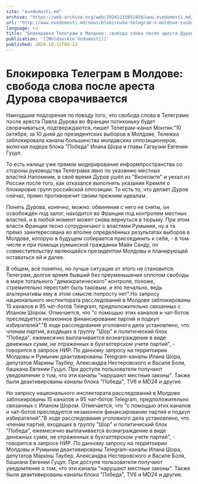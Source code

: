 ```yaml
---
site: "evedomosti.md"
archive: "https://web.archive.org/web/20241115052450/www.evedomosti.md/news/blokirovka-telegram-v-moldove-svoboda-slova-posle-aresta-dur"
url: "http://www.evedomosti.md/news/blokirovka-telegram-v-moldove-svoboda-slova-posle-aresta-dur"
language: ru
title: "Блокировка Телеграм в Молдове: свобода слова после ареста Дурова сворачивается"
publication: '[[Moldavskie Vedomosti]]'
published: 2024-10-11T09:23
---
```


# Блокировка Телеграм в Молдове: свобода слова после ареста Дурова сворачивается

Наихудшие подозрения по поводу того, что свобода слова в Телеграме после ареста Павла Дурова во Франции потихоньку будет сворачиваться, подтверждаются, пишет Телеграм-канал Монтян."10 октября, за 10 дней до президентских выборов в Молдове, Тележка заблокировала каналы большинства молдавских оппозиционеров, включая лидера блока "Победа" Илана Шора и главы Гагаузии Евгении Гуцул.

То есть налицо уже прямое модерирование информпространства со стороны руководства Телеграма явно по указанию местных властей.Напомним, в своё время Дуров ушёл из "Вконтакте" и уехал из России после того, как отказался выполнять указания Кремля о блокировке групп российской оппозиции. То есть то, что делает Дуров сейчас, прямо противоречит своим прежним идеалам.

Понять Дурова, конечно, можно: обвинения с него не сняты, он освобождён под залог, находится во Франции под контролем местных властей, и в любой момент может снова вернуться в тюрьму. При этом власти Франции тесно сотрудничают с властями Румынии, ну а та прямо заинтересована во вполне определённых результатах выборов в Молдове, которую в будущем собирается присоединить к себе, - в том числе и при помощи румынской гражданки Майи Санду, по совместительству являющейся президентом Молдовы и планирующей оставаться ей и далее.

В общем, всё понятно, но лучше ситуация от этого не становится: Телеграм, долгое время бывший без преуменьшения оплотом свободы в мире тотального "демократического" контроля, похоже, стремительно перестаёт быть таковым, и это печально, ведь альтернативы ему в этом смысле попросту нет".Но запросу национального инспектората расследований в Молдове заблокированы 15 каналов и 95 чат-ботов Telegram, предположительно связанных с Иланом Шором. Отмечается, что "с помощью этих каналов и чат-ботов преследуется незаконное финансирование партий и подкуп избирателей"."В ходе расследования уголовного дела установлено, что членам партий, входящих в группу "Шор" и политический блок "Победа", ежемесячно выплачивается вознаграждение в виде денежных сумм, не отраженных в бухгалтерском учете партий", - говорится в запросе НИР. По данному запросу на территоирии Молдовы и Румынии деактивированы Telegram-каналы Илана Шора, депутатов Марины Таубер, Александра Нестеровского и Василе Боля, башкана Евгении Гуцул. При доступе пользователи получают уведомление о том, что эти каналы "нарушают местные законы". Также были деактивированы каналы блока "Победа", TV6 и MD24 и другие.

Но запросу национального инспектората расследований в Молдове заблокированы 15 каналов и 95 чат-ботов Telegram, предположительно связанных с Иланом Шором. Отмечается, что "с помощью этих каналов и чат-ботов преследуется незаконное финансирование партий и подкуп избирателей"."В ходе расследования уголовного дела установлено, что членам партий, входящих в группу "Шор" и политический блок "Победа", ежемесячно выплачивается вознаграждение в виде денежных сумм, не отраженных в бухгалтерском учете партий", - говорится в запросе НИР. По данному запросу на территоирии Молдовы и Румынии деактивированы Telegram-каналы Илана Шора, депутатов Марины Таубер, Александра Нестеровского и Василе Боля, башкана Евгении Гуцул. При доступе пользователи получают уведомление о том, что эти каналы "нарушают местные законы". Также были деактивированы каналы блока "Победа", TV6 и MD24 и другие.